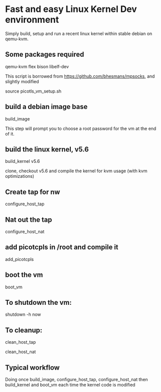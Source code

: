 # Fast and easy Linux Kernel Dev environment

Simply build, setup and run a recent linux kernel within stable debian
on qemu-kvm.

## Some packages required

qemu-kvm flex bison libelf-dev

This script is borrowed from https://github.com/bhesmans/mpsocks, and
slightly modified

source picotls_vm_setup.sh

## build a debian image base
build_image

This step will prompt you to choose a root password for the vm at the
end of it.

## build the linux kernel, v5.6
build_kernel v5.6

clone, checkout v5.6 and compile the kernel for kvm usage (with kvm
optimizations)

## Create tap for nw
configure_host_tap

## Nat out the tap
configure_host_nat

## add picotcpls in /root and compile it
add_picotcpls

## boot the vm
boot_vm

## To shutdown the vm:

shutdown -h now

## To cleanup:

clean_host_tap

clean_host_nat

## Typical workflow

Doing once build_image, configure_host_tap, configure_host_nat then
build_kernel and boot_vm each time the kernel code is modified
